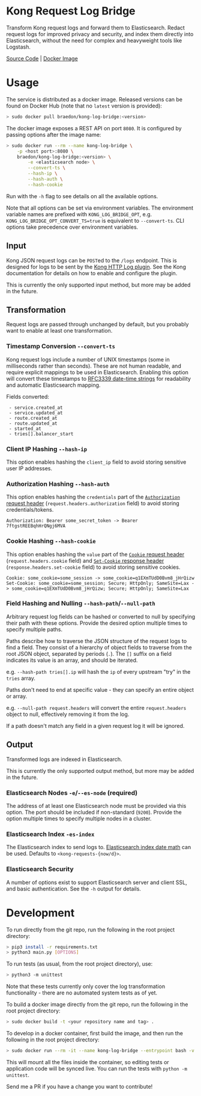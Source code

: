 Kong Request Log Bridge
====
Transform Kong request logs and forward them to Elasticsearch. Redact request logs for improved privacy and security, and index them directly into Elasticsearch, without the need for complex and heavyweight tools like Logstash.

[Source Code](https://github.com/braedon/kong-log-bridge) | [Docker Image](https://hub.docker.com/r/braedon/kong-log-bridge)

# Usage
The service is distributed as a docker image. Released versions can be found on Docker Hub (note that no `latest` version is provided):

```bash
> sudo docker pull braedon/kong-log-bridge:<version>
```

The docker image exposes a REST API on port `8080`. It is configured by passing options after the image name:
```bash
> sudo docker run --rm --name kong-log-bridge \
    -p <host port>:8080 \
    braedon/kong-log-bridge:<version> \
        -e <elasticsearch node> \
        --convert-ts \
        --hash-ip \
        --hash-auth \
        --hash-cookie
```
Run with the `-h` flag to see details on all the available options.

Note that all options can be set via environment variables. The environment variable names are prefixed with `KONG_LOG_BRIDGE_OPT`, e.g. `KONG_LOG_BRIDGE_OPT_CONVERT_TS=true` is equivalent to `--convert-ts`. CLI options take precedence over environment variables.

## Input
Kong JSON request logs can be `POST`ed to the `/logs` endpoint. This is designed for logs to be sent by the [Kong HTTP Log plugin](https://docs.konghq.com/hub/kong-inc/http-log/). See the Kong documentation for details on how to enable and configure the plugin.

This is currently the only supported input method, but more may be added in the future.

## Transformation
Request logs are passed through unchanged by default, but you probably want to enable at least one transformation.

### Timestamp Conversion `--convert-ts`
Kong request logs include a number of UNIX timestamps (some in milliseconds rather than seconds). These are not human readable, and require explicit mappings to be used in Elasticsearch. Enabling this option will convert these timestamps to [RFC3339 date-time strings](https://www.ietf.org/rfc/rfc3339.txt) for readability and automatic Elasticsearch mapping.

Fields converted:
```
 - service.created_at
 - service.updated_at
 - route.created_at
 - route.updated_at
 - started_at
 - tries[].balancer_start
```

### Client IP Hashing `--hash-ip`
This option enables hashing the `client_ip` field to avoid storing sensitive user IP addresses.

### Authorization Hashing `--hash-auth`
This option enables hashing the `credentials` part of the [`Authorization` request header](https://developer.mozilla.org/en-US/docs/Web/HTTP/Headers/Authorization) (`request.headers.authorization` field) to avoid storing credentials/tokens.

```
Authorization: Bearer some_secret_token -> Bearer 7ftgstREEBqhHrQNgj6MVA
```

### Cookie Hashing `--hash-cookie`
This option enables hashing the `value` part of the [`Cookie` request header](https://developer.mozilla.org/en-US/docs/Web/HTTP/Headers/Cookie) (`request.headers.cookie` field) and [`Set-Cookie` response header](https://developer.mozilla.org/en-US/docs/Web/HTTP/Headers/Set-Cookie) (`response.headers.set-cookie` field) to avoid storing sensitive cookies.

```
Cookie: some_cookie=some_session -> some_cookie=q1EXmTUdD0Bvm8_jHrQizw
Set-Cookie: some_cookie=some_session; Secure; HttpOnly; SameSite=Lax -> some_cookie=q1EXmTUdD0Bvm8_jHrQizw; Secure; HttpOnly; SameSite=Lax
```

### Field Hashing and Nulling `--hash-path`/`--null-path`
Arbitrary request log fields can be hashed or converted to null by specifying their path with these options. Provide the desired option multiple times to specify multiple paths.

Paths describe how to traverse the JSON structure of the request logs to find a field. They consist of a hierarchy of object fields to traverse from the root JSON object, separated by periods (`.`). The `[]` suffix on a field indicates its value is an array, and should be iterated.

e.g. `--hash-path tries[].ip` will hash the `ip` of every upstream "try" in the `tries` array.

Paths don't need to end at specific value - they can specify an entire object or array.

e.g. `--null-path request.headers` will convert the entire `request.headers` object to null, effectively removing it from the log.

If a path doesn't match any field in a given request log it will be ignored.

## Output
Transformed logs are indexed in Elasticsearch.

This is currently the only supported output method, but more may be added in the future.

### Elasticsearch Nodes `-e`/`--es-node` (required)
The address of at least one Elasticsearch node must be provided via this option. The port should be included if non-standard (`9200`). Provide the option multiple times to specify multiple nodes in a cluster.

### Elasticsearch Index `-es-index`
The Elasticsearch index to send logs to. [Elasticsearch index date math](https://www.elastic.co/guide/en/elasticsearch/reference/current/date-math-index-names.html) can be used. Defaults to `<kong-requests-{now/d}>`.

### Elasticsearch Security
A number of options exist to support Elasticsearch server and client SSL, and basic authentication. See the `-h` output for details.

# Development
To run directly from the git repo, run the following in the root project directory:
```bash
> pip3 install -r requirements.txt
> python3 main.py [OPTIONS]
```
To run tests (as usual, from the root project directory), use:
```bash
> python3 -m unittest
```
Note that these tests currently only cover the log transformation functionality - there are no automated system tests as of yet.

To build a docker image directly from the git repo, run the following in the root project directory:
```bash
> sudo docker build -t <your repository name and tag> .
```

To develop in a docker container, first build the image, and then run the following in the root project directory:
```bash
> sudo docker run --rm -it --name kong-log-bridge --entrypoint bash -v $(pwd):/app <your repository name and tag>
```
This will mount all the files inside the container, so editing tests or application code will be synced live. You can run the tests with `python -m unittest`.

Send me a PR if you have a change you want to contribute!
